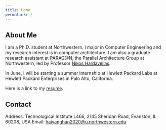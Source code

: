 ```yaml
---
title: Home
permalink: /
---
```

About Me
-----------
I am a Ph.D. student at Northwestern. I major in Computer Engineering and my research interest is in computer architecture. I am also a graduate research assistant at PARAG@N, the Parallel Architecture Group at Northwestern, led by Professor [Nikos Hardavellas](http://users.eecs.northwestern.edu/~hardav/).

In June, I will be starting a summer internship at Hewlett Packard Labs at Hewlett Packard Enterprises in Palo Alto, California.

Here is a link to my [resume](https://users.eecs.northwestern.edu/~hhu010/docs/cv_hhy.pdf).

Contact
-----------
Address: Technological Institute L466, 2145 Sheridan Road, Evanston, IL 60208, USA
Email: [haiyanghan2020@u.northwestern.edu](mailto:haiyanghan2020@u.northwestern.edu)

